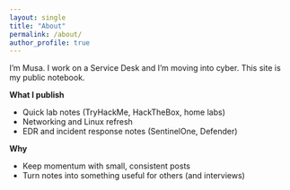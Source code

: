 ```yaml
---
layout: single
title: "About"
permalink: /about/
author_profile: true
---
```


I’m Musa. I work on a Service Desk and I’m moving into cyber. This site is my public notebook.

**What I publish**
- Quick lab notes (TryHackMe, HackTheBox, home labs)
- Networking and Linux refresh
- EDR and incident response notes (SentinelOne, Defender)

**Why**
- Keep momentum with small, consistent posts
- Turn notes into something useful for others (and interviews)
